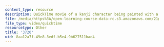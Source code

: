 ```yaml
---
content_type: resource
description: QuickTime movie of a kanji character being painted with a brush.
file: /media/https%3A/open-learning-course-data-rc.s3.amazonaws.com/21g-504-japanese-iv-spring-2009/8aa12a7f49e88edfb5e49b627511bad4_3720.mov
file_type: video/quicktime
resourcetype: Other
title: '3720'
uid: 8aa12a7f-49e8-8edf-b5e4-9b627511bad4
---
```


